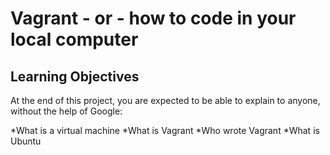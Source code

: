 # Vagrant - or - how to code in your local computer
## Learning Objectives

At the end of this project, you are expected to be able to explain to anyone, without the help of Google:


*What is a virtual machine
*What is Vagrant
*Who wrote Vagrant
*What is Ubuntu
